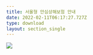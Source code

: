 ```yaml
---
title: 서울형 안심상해보험 안내
date: 2022-02-11T06:17:27.727Z
type: download
layout: section_single
---
```



![](/uploads/플랫폼배달라이더_모바일0207.jpg)